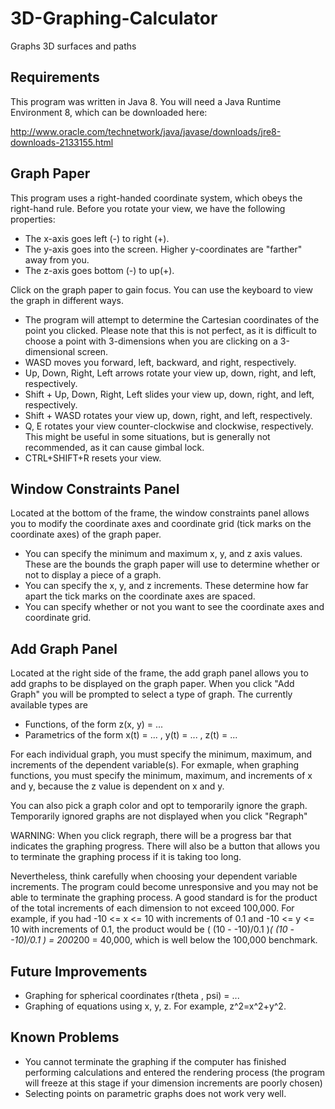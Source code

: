 3D-Graphing-Calculator
======================

Graphs 3D surfaces and paths

Requirements
-----
This program was written in Java 8. You will need a Java Runtime Environment 8, which can be downloaded here:

http://www.oracle.com/technetwork/java/javase/downloads/jre8-downloads-2133155.html

Graph Paper
-----

This program uses a right-handed coordinate system, which obeys the right-hand rule. Before you rotate your view, we have the following properties:

* The x-axis goes left (-) to right (+).
* The y-axis goes into the screen. Higher y-coordinates are "farther" away from you.
* The z-axis goes bottom (-) to up(+).

Click on the graph paper to gain focus. You can use the keyboard to view the graph in different ways.

* The program will attempt to determine the Cartesian coordinates of the point you clicked. Please note that this is not perfect, as it is difficult to choose a point with 3-dimensions when you are clicking on a 3-dimensional screen.
* WASD moves you forward, left, backward, and right, respectively.
* Up, Down, Right, Left arrows rotate your view up, down, right, and left, respectively.
* Shift + Up, Down, Right, Left slides your view up, down, right, and left, respectively.
* Shift + WASD rotates your view up, down, right, and left, respectively.
* Q, E rotates your view counter-clockwise and clockwise, respectively. This might be useful in some situations, but is generally not recommended, as it can cause gimbal lock.
* CTRL+SHIFT+R resets your view.

Window Constraints Panel
-----

Located at the bottom of the frame, the window constraints panel allows you to modify the coordinate axes and coordinate grid (tick marks on the coordinate axes) of the graph paper.

* You can specify the minimum and maximum x, y, and z axis values. These are the bounds the graph paper will use to determine whether or not to display a piece of a graph.
* You can specify the x, y, and z increments. These determine how far apart the tick marks on the coordinate axes are spaced.
* You can specify whether or not you want to see the coordinate axes and coordinate grid.

Add Graph Panel
-----

Located at the right side of the frame, the add graph panel allows you to add graphs to be displayed on the graph paper. When you click "Add Graph" you will be prompted to select a type of graph. The currently available types are

* Functions, of the form z(x, y) = ...
* Parametrics of the form x(t) = ... , y(t) = ... , z(t) = ...

For each individual graph, you must specify the minimum, maximum, and increments of the dependent variable(s). For exmaple, when graphing functions, you must specify the minimum, maximum, and increments of x and y, because the z value is dependent on x and y.

You can also pick a graph color and opt to temporarily ignore the graph. Temporarily ignored graphs are not displayed when you click "Regraph"

WARNING: When you click regraph, there will be a progress bar that indicates the graphing progress. There will also be a button that allows you to terminate the graphing process if it is taking too long. 

Nevertheless, think carefully when choosing your dependent variable increments. The program could become unresponsive and you may not be able to terminate the graphing process. A good standard is for the product of the total increments of each dimension to not exceed 100,000. For example, if you had -10 <= x <= 10 with increments of 0.1 and -10 <= y <= 10 with increments of 0.1, the product would be ( (10 - -10)/0.1 )*( (10 - -10)/0.1 ) = 200*200 = 40,000, which is well below the 100,000 benchmark.

Future Improvements
-----
* Graphing for spherical coordinates r(theta , psi) = ...
* Graphing of equations using x, y, z. For example, z^2=x^2+y^2.

Known Problems
-----

* You cannot terminate the graphing if the computer has finished performing calculations and entered the rendering process (the program will freeze at this stage if your dimension increments are poorly chosen)
* Selecting points on parametric graphs does not work very well.
